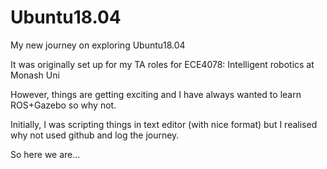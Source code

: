# Ubuntu18.04
My new journey on exploring Ubuntu18.04

It was originally set up for my TA roles for ECE4078: Intelligent robotics at Monash Uni

However, things are getting exciting and I have always wanted to learn ROS+Gazebo so why not.

Initially, I was scripting things in text editor (with nice format) but I realised why not used github and log the journey.

So here we are...
